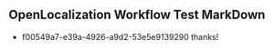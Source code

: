 ## OpenLocalization Workflow Test MarkDown
* f00549a7-e39a-4926-a9d2-53e5e9139290 thanks!

<!--HONumber=Jul16_HO3-->


